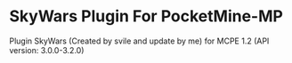 # SkyWars Plugin For PocketMine-MP

Plugin SkyWars (Created by svile and update by me) for MCPE 1.2
(API version: 3.0.0-3.2.0)
